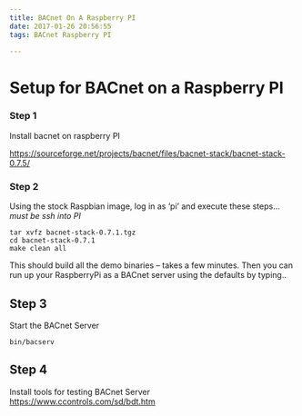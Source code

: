```yaml
---
title: BACnet On A Raspberry PI
date: 2017-01-26 20:56:55
tags: BACnet Raspberry PI

---
```

# Setup for BACnet on a Raspberry PI


### Step 1
Install bacnet on raspberry PI

https://sourceforge.net/projects/bacnet/files/bacnet-stack/bacnet-stack-0.7.5/

### Step 2

Using the stock Raspbian image, log in as ‘pi’ and execute these steps…
*must be ssh into PI*

```
tar xvfz bacnet-stack-0.7.1.tgz
cd bacnet-stack-0.7.1
make clean all
```
This should build all the demo binaries – takes a few minutes. Then you can run up your RaspberryPi as a BACnet server using the defaults by typing..

## Step 3
Start the BACnet Server

```
bin/bacserv
```

## Step 4
Install tools for testing BACnet Server
https://www.ccontrols.com/sd/bdt.htm
